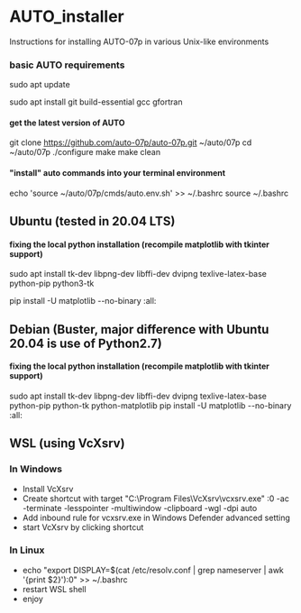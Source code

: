 # AUTO_installer
Instructions for installing AUTO-07p in various Unix-like environments
### basic AUTO requirements
sudo apt update

sudo apt install git build-essential gcc gfortran 

#### get the latest version of AUTO
git clone https://github.com/auto-07p/auto-07p.git ~/auto/07p
cd ~/auto/07p
./configure 
make
make clean

#### "install" auto commands into your terminal environment
echo 'source ~/auto/07p/cmds/auto.env.sh' >> ~/.bashrc
source ~/.bashrc

## Ubuntu (tested in  20.04 LTS)
#### fixing the local python installation (recompile matplotlib with tkinter support)
sudo apt install tk-dev libpng-dev libffi-dev dvipng texlive-latex-base python-pip python3-tk

pip install -U matplotlib --no-binary :all:


## Debian (Buster, major difference with Ubuntu 20.04 is use of Python2.7)
#### fixing the local python installation (recompile matplotlib with tkinter support)
sudo apt install tk-dev libpng-dev libffi-dev dvipng texlive-latex-base python-pip python-tk python-matplotlib
pip install -U matplotlib --no-binary :all:

## WSL (using VcXsrv)
### In Windows
- Install VcXsrv
- Create shortcut with target "C:\Program Files\VcXsrv\vcxsrv.exe" :0 -ac -terminate -lesspointer -multiwindow -clipboard -wgl -dpi auto
- Add inbound rule for vcxsrv.exe in Windows Defender advanced setting
- start VcXsrv by clicking shortcut

### In Linux
- echo "export DISPLAY=$(cat /etc/resolv.conf | grep nameserver | awk '{print $2}'):0" >> ~/.bashrc
- restart WSL shell
- enjoy
